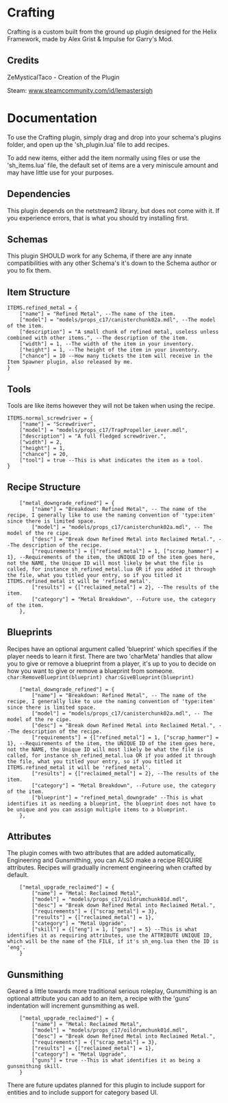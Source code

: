 # Crafting
Crafting is a custom built from the ground up plugin designed for the Helix Framework, made by Alex Grist & Impulse for Garry's Mod.

## Credits
ZeMysticalTaco - Creation of the Plugin

Steam: www.steamcommunity.com/id/lemastersigh

# Documentation
To use the Crafting plugin, simply drag and drop into your schema's plugins folder, and open up the 'sh_plugin.lua' file to add recipes.

To add new items, either add the item normally using files or use the 'sh_items.lua' file, the default set of items are a very miniscule amount and may have little use for your purposes.

## Dependencies
This plugin depends on the netstream2 library, but does not come with it. If you experience errors, that is what you should try installing first.

## Schemas
This plugin SHOULD work for any Schema, if there are any innate compatibilities with any other Schema's it's down to the Schema author or you to fix them.

## Item Structure
```
ITEMS.refined_metal = {
	["name"] = "Refined Metal", --The name of the item.
	["model"] = "models/props_c17/canisterchunk02a.mdl", --The model of the item.
	["description"] = "A small chunk of refined metal, useless unless combined with other items.", --The description of the item.
	["width"] = 1, --The width of the item in your inventory.
	["height"] = 1, --The height of the item in your inventory.
	["chance"] = 10 --How many tickets the item will receive in the Item Spawner plugin, also released by me.
}
```

## Tools
Tools are like items however they will not be taken when using the recipe.
```
ITEMS.normal_screwdriver = {
	["name"] = "Screwdriver",
	["model"] = "models/props_c17/TrapPropeller_Lever.mdl",
	["description"] = "A full fledged screwdriver.",
	["width"] = 2,
	["height"] = 1,
	["chance"] = 20,
	["tool"] = true --This is what indicates the item as a tool.
}
```

## Recipe Structure
```
	["metal_downgrade_refined"] = {
		["name"] = "Breakdown: Refined Metal", -- The name of the recipe, I generally like to use the naming convention of 'type:item' since there is limited space.
		["model"] = "models/props_c17/canisterchunk02a.mdl", -- The model of the re cipe.
		["desc"] = "Break down Refined Metal into Reclaimed Metal.", --The description of the recipe.
		["requirements"] = {["refined_metal"] = 1, ["scrap_hammer"] = 1}, --Requirements of the item, the UNIQUE ID of the item goes here, not the NAME, the Unique ID will most likely be what the file is called, for instance sh_refined_metal.lua OR if you added it through the file, what you titled your entry, so if you titled it ITEMS.refined_metal it will be 'refined_metal'.
		["results"] = {["reclaimed_metal"] = 2}, --The results of the item.
		["category"] = "Metal Breakdown", --Future use, the category of the item.
	},
```

## Blueprints
Recipes have an optional argument called 'blueprint' which specifies if the player needs to learn it first. There are two 'charMeta' handles that allow you to give or remove a blueprint from a player, it's up to you to decide on how you want to give or remove a blueprint from someone.
	```char:RemoveBlueprint(blueprint)
	char:GiveBlueprint(blueprint)```

```
	["metal_downgrade_refined"] = {
		["name"] = "Breakdown: Refined Metal", -- The name of the recipe, I generally like to use the naming convention of 'type:item' since there is limited space.
		["model"] = "models/props_c17/canisterchunk02a.mdl", -- The model of the re cipe.
		["desc"] = "Break down Refined Metal into Reclaimed Metal.", --The description of the recipe.
		["requirements"] = {["refined_metal"] = 1, ["scrap_hammer"] = 1}, --Requirements of the item, the UNIQUE ID of the item goes here, not the NAME, the Unique ID will most likely be what the file is called, for instance sh_refined_metal.lua OR if you added it through the file, what you titled your entry, so if you titled it ITEMS.refined_metal it will be 'refined_metal'.
		["results"] = {["reclaimed_metal"] = 2}, --The results of the item.
		["category"] = "Metal Breakdown", --Future use, the category of the item.
		["blueprint"] = "refined_metal_downgrade" --This is what identifies it as needing a blueprint, the blueprint does not have to be unique and you can assign multiple items to a blueprint.
	},
```
## Attributes
The plugin comes with two attributes that are added automatically, Engineering and Gunsmithing, you can ALSO make a recipe REQUIRE attributes. Recipes will gradually increment engineering when crafted by default.

```
	["metal_upgrade_reclaimed"] = {
		["name"] = "Metal: Reclaimed Metal",
		["model"] = "models/props_c17/oildrumchunk01d.mdl",
		["desc"] = "Break down Refined Metal into Reclaimed Metal.",
		["requirements"] = {["scrap_metal"] = 3},
		["results"] = {["reclaimed_metal"] = 1},
		["category"] = "Metal Upgrade",
		["skill"] = {["eng"] = 1, ["guns"] = 5} --This is what identifies it as requiring attributes, use the ATTRIBUTE UNIQUE ID, which will be the name of the FILE, if it's sh_eng.lua then the ID is 'eng'.
	}
```

## Gunsmithing
Geared a little towards more traditional serious roleplay, Gunsmithing is an optional attribute you can add to an item, a recipe with the 'guns' indentation will increment gunsmithing as well.
```
	["metal_upgrade_reclaimed"] = {
		["name"] = "Metal: Reclaimed Metal",
		["model"] = "models/props_c17/oildrumchunk01d.mdl",
		["desc"] = "Break down Refined Metal into Reclaimed Metal.",
		["requirements"] = {["scrap_metal"] = 3},
		["results"] = {["reclaimed_metal"] = 1},
		["category"] = "Metal Upgrade",
		["guns"] = true --This is what identifies it as being a gunsmithing skill.
	}
```

There are future updates planned for this plugin to include support for entities and to include support for category based UI.